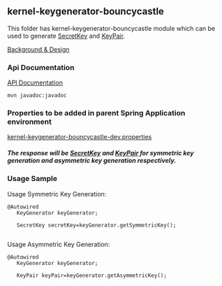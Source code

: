 ## kernel-keygenerator-bouncycastle
This folder has kernel-keygenerator-bouncycastle module which can be used to generate [SecretKey](https://docs.oracle.com/javase/8/docs/api/javax/crypto/SecretKey.html) and [KeyPair](https://docs.oracle.com/javase/8/docs/api/index.html?java/security/KeyPair.html).

[Background & Design](../../design/kernel/kernel-keygenerator.md)

### Api Documentation
[API Documentation <TBA>](TBA)

```
mvn javadoc:javadoc
```

### Properties to be added in parent Spring Application environment 
[kernel-keygenerator-bouncycastle-dev.properties](../../config/kernel-keygenerator-bouncycastle-dev.properties)

##### The response will be [SecretKey](https://docs.oracle.com/javase/8/docs/api/javax/crypto/SecretKey.html) and [KeyPair](https://docs.oracle.com/javase/8/docs/api/index.html?java/security/KeyPair.html) for symmetric key generation and asymmetric key generation respectively.


### Usage Sample
  Usage Symmetric Key Generation:
 
 ```
@Autowired
	KeyGenerator keyGenerator;
	
	SecretKey secretKey=keyGenerator.getSymmetricKey();
		
 ```

 Usage Asymmetric Key Generation:
 
 ```
@Autowired
	KeyGenerator keyGenerator;
	
	KeyPair keyPair=keyGenerator.getAsymmetricKey();
 
 ```
